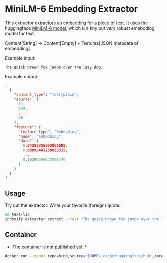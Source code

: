 # MiniLM-6 Embedding Extractor

This extractor extractors an embedding for a piece of text.
It uses the huggingface [MiniLM-6 model](https://huggingface.co/sentence-transformers/all-MiniLM-L6-v2), which is a tiny but very robust emebdding model for text.

Content[String] -> Content[Empty] + Features[JSON metadata of embedding].

Example input:

```text
The quick brown fox jumps over the lazy dog.
```

Example output:

```json
[
  {
    "content_type": "text/plain",
    "source": [
      84,
      104,
      ...
      46
    ],
    "feature": {
      "feature_type": "Embedding",
      "name": "embedding",
      "data": [
        0.04393356665968895,
        0.05893441289663315,
        ...
        0.10206394642591476
      ]
    }
  }
]
```

## Usage

Try out the extractor. Write your favorite (foreign) quote.

```bash
cd text-lid
indexify extractor extract --text "The quick brown fox jumps over the lazy dog."
```

## Container

* The container is not published yet. *

```bash
docker run --mount type=bind,source="$HOME/.cache/huggingface/hub",target=/root/.cache/huggingface/hub diptanu/minilm-l6-extractor extractor extract --text "The quick brown fox jumps over the lazy dog."
```
